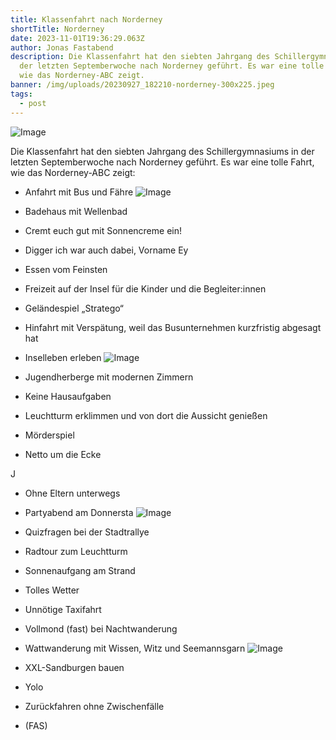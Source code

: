 ```yaml
---
title: Klassenfahrt nach Norderney
shortTitle: Norderney
date: 2023-11-01T19:36:29.063Z
author: Jonas Fastabend
description: Die Klassenfahrt hat den siebten Jahrgang des Schillergymnasiums in
  der letzten Septemberwoche nach Norderney geführt. Es war eine tolle Fahrt,
  wie das Norderney-ABC zeigt.
banner: /img/uploads/20230927_182210-norderney-300x225.jpeg
tags:
  - post
---
```

![Image](/img/uploads/20230926_122401-NORDERNEY-1180x885.jpeg)

Die Klassenfahrt hat den siebten Jahrgang des Schillergymnasiums in der letzten Septemberwoche nach Norderney geführt. Es war eine tolle Fahrt, wie das Norderney-ABC zeigt:

- Anfahrt mit Bus und Fähre
![Image](/img/uploads/20230927_182210-NORDERNEY-300x225.jpeg)

- Badehaus mit Wellenbad
- Cremt euch gut mit Sonnencreme ein!
- Digger ich war auch dabei, Vorname Ey
- Essen vom Feinsten
- Freizeit auf der Insel für die Kinder und die Begleiter:innen
- Geländespiel „Stratego“
- Hinfahrt mit Verspätung, weil das Busunternehmen kurzfristig abgesagt hat
- Inselleben erleben
![Image](/img/uploads/IMG_20230926_162817-300x225.jpg)

- Jugendherberge mit modernen Zimmern
- Keine Hausaufgaben
- Leuchtturm erklimmen und von dort die Aussicht genießen
- Mörderspiel
- Netto um die Ecke

J
- Ohne Eltern unterwegs
- Partyabend am Donnersta
![Image](/img/uploads/20230926_102851-NORDERNEY-300x225.jpeg)

- Quizfragen bei der Stadtrallye
- Radtour zum Leuchtturm
- Sonnenaufgang am Strand
- Tolles Wetter
- Unnötige Taxifahrt
- Vollmond (fast) bei Nachtwanderung
- Wattwanderung mit Wissen, Witz und Seemannsgarn
![Image](/img/uploads/20230927_181737-NORDERNEY-300x225.jpeg)

- XXL-Sandburgen bauen
- Yolo
- Zurückfahren ohne Zwischenfälle
- (FAS)
